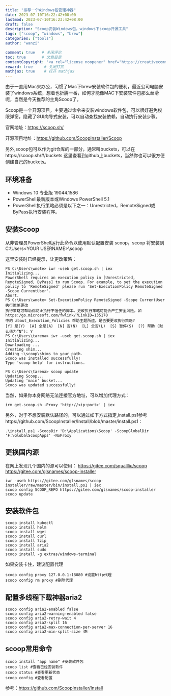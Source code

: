 ```yaml
---
title: "推荐一个Windows包管理神器"
date: 2023-07-10T16:22:42+08:00
lastmod: 2023-07-10T16:23:42+08:00
draft: false
description: "Scoop安装Windows包，windows下scoop开源工具"
tags: ["scoop", "windows", "brew"]
categories: ["tools"]              
author: "wanzi"                 

comment: true   # 关闭评论
toc: true       # 文章目录
contentCopyright: '<a rel="license noopener" href="https://creativecommons.org/licenses/by-nc-nd/4.0/" target="_blank">CC BY-NC-ND 4.0</a>'
reward: true	 # 关闭打赏
mathjax: true    # 打开 mathjax
---
```


由于一直用Mac来办公，习惯了Mac下brew安装软件包的便利，最近公司电脑安装了windows系统，想着也折腾一番，如何才能像MAC下安装软件包那么丝滑呢，当然是今天推荐的主角Scoop了。

Scoop是一个开源项目，主要通过命令来安装windows软件包，可以很好避免权限弹窗，隐藏了GUI向导式安装，可以自动查找安装依赖，自动执行安装步骤。

官网地址：https://scoop.sh/

开源项目地址：https://github.com/ScoopInstaller/Scoop

另外,scoop包可以作为git仓库的一部分，通常叫buckets，可以在https://scoop.sh/#/buckets 这里查看到github上buckets，当然你也可以很方便创建自己的buckets。

## 环境准备
- Windows 10 专业版 19044.1586
- PowerShell最新版本或Windows PowerShell 5.1
- PowerShell执行策略必须是以下之一：Unrestricted，RemoteSigned或ByPass执行安装程序。

## 安装Scoop

从非管理员PowerShell运行此命令以使用默认配置安装 scoop，scoop 将安装到C:\Users\<YOUR USERNAME>\scoop

这里安装时已经提示，让更改策略：
```shell
PS C:\Users\wnote> iwr -useb get.scoop.sh | iex
Initializing...
PowerShell requires an execution policy in [Unrestricted, RemoteSigned, ByPass] to run Scoop. For example, to set the execution policy to 'RemoteSigned' please run 'Set-ExecutionPolicy RemoteSigned -Scope CurrentUser'.
Abort.
PS C:\Users\wnote> Set-ExecutionPolicy RemoteSigned -Scope CurrentUser                                                 
执行策略更改
执行策略可帮助你防止执行不信任的脚本。更改执行策略可能会产生安全风险，如 https:/go.microsoft.com/fwlink/?LinkID=135170
中的 about_Execution_Policies 帮助主题所述。是否要更改执行策略?
[Y] 是(Y)  [A] 全是(A)  [N] 否(N)  [L] 全否(L)  [S] 暂停(S)  [?] 帮助 (默认值为“N”): Y
PS C:\Users\tarena> iwr -useb get.scoop.sh | iex
Initializing...
Downloading ...
Creating shim...
Adding ~\scoop\shims to your path.
Scoop was installed successfully!
Type 'scoop help' for instructions.

PS C:\Users\tarena> scoop update
Updating Scoop...
Updating 'main' bucket...
Scoop was updated successfully!
```

当然，如果你本身网络无法连接官方地址，可以增加代理方式：
```shell
irm get.scoop.sh -Proxy 'http://<ip:port>' | iex
```
另外，对于不想安装默认路径的，可以通过如下方式指定,install.ps1参考https://github.com/ScoopInstaller/Install/blob/master/install.ps1：

```shell
.\install.ps1 -ScoopDir 'D:\Applications\Scoop' -ScoopGlobalDir 'F:\GlobalScoopApps' -NoProxy
```

## 更换国内源
在网上发现几个国内的源可以使用：
https://gitee.com/squallliu/scoop
https://gitee.com/glsnames/scoop-installer
```shell
iwr -useb https://gitee.com/glsnames/scoop-installer/raw/master/bin/install.ps1 | iex
scoop config SCOOP_REPO https://gitee.com/glsnames/scoop-installer
scoop update
```

## 安装软件包
```shell
scoop install kubectl 
scoop install helm 
scoop install wget 
scoop install curl 
scoop install 7zip 
scoop install aria2 
scoop install sudo 
scoop install -g extras/windows-terminal
```

如果安装卡住，建议配置代理
```shell
scoop config proxy 127.0.0.1:18080 #设置http代理
scoop config rm proxy #删除代理
```

## 配置多线程下载神器aria2
```shell
scoop config aria2-enabled false
scoop config aria2-warning-enabled false
scoop config aria2-retry-wait 4
scoop config aria2-split 16
scoop config aria2-max-connection-per-server 16
scoop config aria2-min-split-size 4M
```

## scoop常用命令

```shell
scoop install "app name" #安装软件包
scoop list #查看已经安装软件
scoop status #查看更新状态
scoop config #查看配置
```

参考：https://github.com/ScoopInstaller/Install
